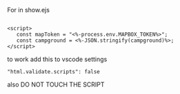 For in show.ejs

```

<script>
   const mapToken = "<%-process.env.MAPBOX_TOKEN%>";
   const campground = <%-JSON.stringify(campground)%>;
</script>

```

to work add this to vscode settings

    "html.validate.scripts": false

also DO NOT TOUCH THE SCRIPT
